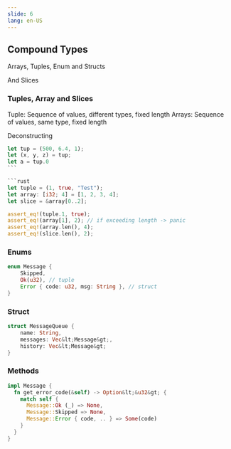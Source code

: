 ```yaml
---
slide: 6
lang: en-US
---
```


<section>

## Compound Types

Arrays, Tuples, Enum and Structs

And Slices

</section>

<section>

### Tuples, Array and Slices

Tuple: Sequence of values, different types, fixed length
Arrays: Sequence of values, same type, fixed length

Deconstructing

````rust
let tup = (500, 6.4, 1);
let (x, y, z) = tup;
let a = tup.0
```

```rust
let tuple = (1, true, "Test");
let array: [i32; 4] = [1, 2, 3, 4];
let slice = &array[0..2];

assert_eq!(tuple.1, true);
assert_eq!(array[1], 2); // if exceeding length -> panic
assert_eq!(array.len(), 4);
assert_eq!(slice.len(), 2);
````

</section>

<section>

### Enums

```rust
enum Message {
    Skipped,
    Ok(u32), // tuple
    Error { code: u32, msg: String }, // struct
}
```

</section>

<section>

### Struct

```rust
struct MessageQueue {
    name: String,
    messages: Vec&lt;Message&gt;,
    history: Vec&lt;Message&gt;
}
```

</section>

<section>

### Methods

```rust
impl Message {
  fn get_error_code(&self) -> Option&lt;&u32&gt; {
    match self {
      Message::Ok (_) => None,
      Message::Skipped => None,
      Message::Error { code, .. } => Some(code)
    }
  }
}
```

</section>
